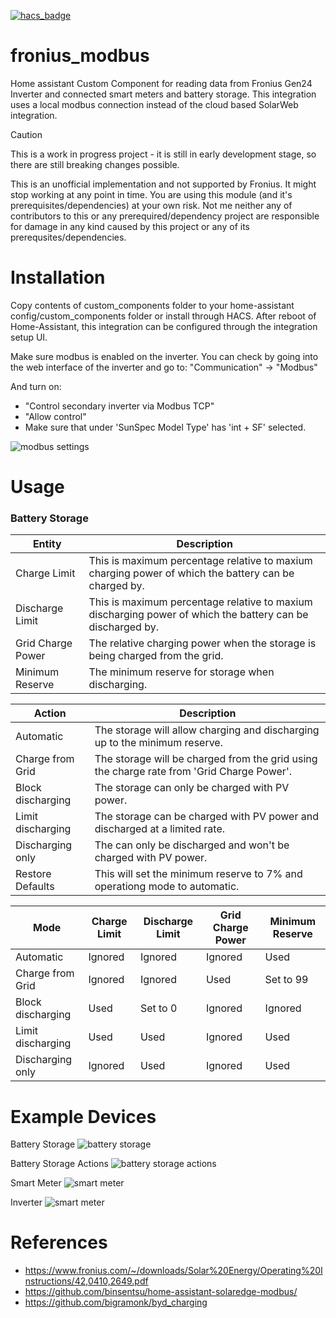 [![hacs_badge](https://img.shields.io/badge/HACS-Default-orange.svg)](https://github.com/custom-components/hacs)

# fronius_modbus
Home assistant Custom Component for reading data from Fronius Gen24 Inverter and connected smart meters and battery storage. This integration uses a local modbus connection instead of the cloud based SolarWeb integration. 

> [!CAUTION]
> This is a work in progress project - it is still in early development stage, so there are still breaking changes possible.
>
> This is an unofficial implementation and not supported by Fronius. It might stop working at any point in time.
> You are using this module (and it's prerequisites/dependencies) at your own risk. Not me neither any of contributors to this or any prerequired/dependency project are responsible for damage in any kind caused by this project or any of its prerequsites/dependencies.

# Installation
Copy contents of custom_components folder to your home-assistant config/custom_components folder or install through HACS.
After reboot of Home-Assistant, this integration can be configured through the integration setup UI.

Make sure modbus is enabled on the inverter. You can check by going into the web interface of the inverter and go to:
"Communication" -> "Modbus"

And turn on:
- "Con­trol sec­ond­ary in­ver­t­er via Mod­bus TCP"
- "Allow control"
- Make sure that under 'SunSpec Model Type' has 'int + SF' selected. 

![modbus settings](images/modbus_settings.png?raw=true "modbus")

# Usage

### Battery Storage
| Entity  | Description |
| --- | --- |
| Charge Limit  | This is maximum percentage relative to maxium charging power of which the battery can be charged by.  |
| Discharge Limit | This is maximum percentage relative to maxium discharging power of which the battery can be discharged by.  |
| Grid Charge Power | The relative charging power when the storage is being charged from the grid. |
| Minimum Reserve | The minimum reserve for storage when discharging. |

| Action  | Description |
| --- | --- |
| Automatic  | The storage will allow charging and discharging up to the minimum reserve. |
| Charge from Grid | The storage will be charged from the grid using the charge rate from 'Grid Charge Power'.  |
| Block discharging | The storage can only be charged with PV power. |
| Limit discharging | The storage can be charged with PV power and discharged at a limited rate. |
| Discharging only | The can only be discharged and won't be charged with PV power. |
| Restore Defaults | This will set the minimum reserve to 7% and operationg mode to automatic. |

| Mode | Charge Limit | Discharge Limit | Grid Charge Power |  Minimum Reserve |
| --- | --- | --- | --- | --- |
| Automatic | Ignored | Ignored | Ignored | Used |
| Charge from Grid | Ignored | Ignored | Used | Set to 99 |
| Block discharging | Used | Set to 0 | Ignored | Ignored |
| Limit discharging | Used | Used | Ignored | Used |
| Discharging only | Ignored | Used | Ignored | Used |

# Example Devices

Battery Storage
![battery storage](images/example_batterystorage0.png?raw=true "storage")

Battery Storage Actions
![battery storage actions](images/example_batterystorage.png?raw=true "storage actions")

Smart Meter
![smart meter](images/example_meter.png?raw=true "meter")

Inverter 
![smart meter](images/example_inverter.png?raw=true "inverter")


# References
- https://www.fronius.com/~/downloads/Solar%20Energy/Operating%20Instructions/42,0410,2649.pdf
- https://github.com/binsentsu/home-assistant-solaredge-modbus/
- https://github.com/bigramonk/byd_charging

